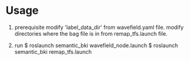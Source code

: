 # Usage

1. prerequisite
modify 'label_data_dir' from wavefield.yaml file.
modify directories where the bag file is in from remap_tfs.launch file.

2. run
$ roslaunch semantic_bki wavefield_node.launch
$ roslaunch semantic_bki remap_tfs.launch

